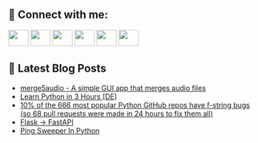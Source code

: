 ## 🔎 Connect with me:
[<img height="32" width="40" src="https://cdn.jsdelivr.net/npm/simple-icons@v5/icons/telegram.svg" />](https://t.me/bullbesh)
[<img height="32" width="40" src="https://cdn.jsdelivr.net/npm/simple-icons@v5/icons/vk.svg" />](https://vk.com/bullbesh)
[<img height="32" width="40" src="https://cdn.jsdelivr.net/npm/simple-icons@v5/icons/twitter.svg" />](https://twitter.com/bullbesh1)
[<img height="32" width="40" src="https://cdn.jsdelivr.net/npm/simple-icons@v5/icons/instagram.svg" />](https://www.instagram.com/bullbesh)
[<img height="32" width="40" src="https://cdn.jsdelivr.net/npm/simple-icons@v5/icons/reddit.svg" />](https://www.reddit.com/user/bullbesh)
[<img height="32" width="40" src="https://cdn.jsdelivr.net/npm/simple-icons@v5/icons/youtube.svg" />](https://www.youtube.com/channel/UCtfjRs6uzgq5mfm8S06WTcg)

## 📕 Latest Blog Posts
<!-- BLOG-POST-LIST:START -->
- [merge5audio - A simple GUI app that merges audio files](https://www.reddit.com/r/Python/comments/ublodl/merge5audio_a_simple_gui_app_that_merges_audio/)
- [Learn Python in 3 Hours [DE]](https://www.reddit.com/r/Python/comments/ubl5x7/learn_python_in_3_hours_de/)
- [10% of the 666 most popular Python GitHub repos have f-string bugs &lpar;so 68 pull requests were made in 24 hours to fix them all&rpar;](https://www.reddit.com/r/Python/comments/ubkvrd/10_of_the_666_most_popular_python_github_repos/)
- [Flask -&gt; FastAPI](https://www.reddit.com/r/Python/comments/ubiv0a/flask_fastapi/)
- [Ping Sweeper In Python](https://www.reddit.com/r/Python/comments/ubhkg4/ping_sweeper_in_python/)
<!-- BLOG-POST-LIST:END -->
